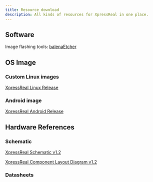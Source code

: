 ```yaml
---
title: Resource download
description: All kinds of resources for XpressReal in one place.
---
```


## Software

Image flashing tools: [balenaEtcher](https://etcher.balena.io)

## OS Image

### Custom Linux images

[XpressReal Linux Release](https://github.com/xpressreal/linux-sdk/releases)

### Android image

[XpressReal Android Release](https://github.com/xpressreal/android-image/releases)

## Hardware References

### Schematic

[XpressReal Schematic v1.2](../../../assets/schematic/XpressReal_V1.2.pdf)

[XpressReal Component Layout Diagram v1.2](../../../assets/schematic/XpressReal_V1.20_component_diagram.pdf)

### Datasheets